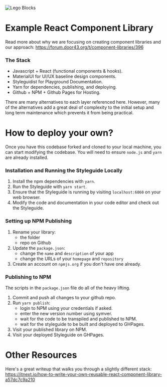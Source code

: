 ![Lego Blocks](https://forum.door43.org/uploads/default/original/1X/0a2172623a094033c0f609fe36bb08eacdd4fb1b.jpeg)

# Example React Component Library

Read more about why we are focusing on creating component libraries and our approach:
https://forum.door43.org/t/component-libraries/396

### The Stack

- Javascript + React (functional components & hooks).
- MaterialUI for UI/UX baseline design components.
- Styleguidist for Playground Documentation.
- Yarn for dependencies, publishing, and deploying.
- Github + NPM + Github Pages for Hosting.

There are many alternatives to each layer referenced here. However, many of the alternatives add a great deal of complexity to the initial setup and long term maintenance which prevents it from being practical.

# How to deploy your own?

Once you have this codebase forked and cloned to your local machine, you can start modifying the codebase.
You will need to ensure `node.js` and `yarn` are already installed.

### Installation and Running the Styleguide Locally

1. Install the npm dependencies with `yarn`.
1. Run the Styleguide with `yarn start`.
1. Ensure that the Styleguide is running by visiting `localhost:6060` on your web browser.
1. Modify the code and documentation in your code editor and check out the Styleguide.

### Setting up NPM Publishing

1. Rename your library:
    - the folder
    - repo on Github
1. Update the `package.json`:
    - change the `name` and `description` of your app
    - change the URLs of your `homepage` and `repository`
1. Create an account on `npmjs.org` if you don't have one already.

### Publishing to NPM

The scripts in the `package.json` file do all of the heavy lifting.

1. Commit and push all changes to your github repo.
1. Run `yarn publish`:
    - login to NPM using your credentials if asked.
    - enter the new version number using symver.
    - wait for the code to be transpiled and published to NPM.
    - wait for the styleguide to be built and deployed to GHPages.
1. Visit your published library on NPM.
1. Visit your deployed Styleguide on GHPages.

# Other Resources

Here's a great writeup that walks you through a slightly different stack:
https://itnext.io/how-to-write-your-own-reusable-react-component-library-a57dc7c9a210
